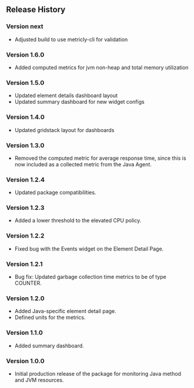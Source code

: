 ## Release History

### Version next

* Adjusted build to use metricly-cli for validation

### Version 1.6.0

* Added computed metrics for jvm non-heap and total memory utilization

### Version 1.5.0

* Updated element details dashboard layout
* Updated summary dashboard for new widget configs

### Version 1.4.0

* Updated gridstack layout for dashboards

### Version 1.3.0

* Removed the computed metric for average response time, since this is now included as a collected metric from the Java Agent.

### Version 1.2.4

* Updated package compatibilities.

### Version 1.2.3

* Added a lower threshold to the elevated CPU policy.

### Version 1.2.2

* Fixed bug with the Events widget on the Element Detail Page.

### Version 1.2.1

* Bug fix: Updated garbage collection time metrics to be of type COUNTER.

### Version 1.2.0

* Added Java-specific element detail page.
* Defined units for the metrics.

### Version 1.1.0

* Added summary dashboard.

### Version 1.0.0

* Initial production release of the package for monitoring Java method and JVM resources.
